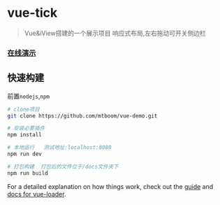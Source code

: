 # vue-tick

> Vue&iView搭建的一个展示项目
> 响应式布局,左右拖动可开关侧边栏
### [在线演示](https://mtboom.github.io/vue-tick/)

## 快速构建
前置`nodejs`,`npm`
``` bash
# clone项目
git clone https://github.com/mtboom/vue-demo.git

# 安装必要插件
npm install

# 本地运行   测试地址:localhost:8080
npm run dev

# 打包构建  打包后的文件位于/docs文件夹下
npm run build

```

For a detailed explanation on how things work, check out the [guide](http://vuejs-templates.github.io/webpack/) and [docs for vue-loader](http://vuejs.github.io/vue-loader).
